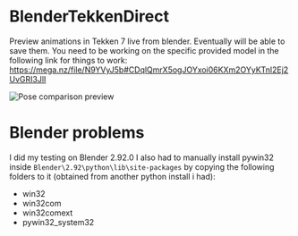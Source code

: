 # BlenderTekkenDirect

Preview animations in Tekken 7 live from blender. Eventually will be able to save them.
You need to be working on the specific provided model in the following link for things to work: https://mega.nz/file/N9YVyJ5b#CDqlQmrX5ogJOYxoi06KXm2OYyKTnl2Ej2UvGRI3JlI

![Pose comparison preview](https://i.imgur.com/5v6e0Xi.jpg)

# Blender problems

I did my testing on Blender 2.92.0
I also had to manually install pywin32 inside `Blender\2.92\python\lib\site-packages` by copying the following folders to it (obtained from another python install i had):
- win32
- win32com
- win32comext
- pywin32_system32
